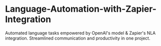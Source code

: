 # Language-Automation-with-Zapier-Integration
Automated language tasks empowered by OpenAI's model &amp; Zapier's NLA integration. Streamlined communication and productivity in one project.
